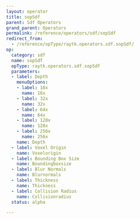 ```yaml
---
layout: operator
title: sopSdf
parent: Sdf Operators
grand_parent: Operators
permalink: /reference/operators/sdf/sopSdf
redirect_from:
  - /reference/opType/raytk.operators.sdf.sopSdf/
op:
  category: sdf
  name: sopSdf
  opType: raytk.operators.sdf.sopSdf
  parameters:
  - label: Depth
    menuOptions:
    - label: 16x
      name: 16x
    - label: 32x
      name: 32x
    - label: 64x
      name: 64x
    - label: 128x
      name: 128x
    - label: 256x
      name: 256x
    name: Depth
  - label: Voxel Origin
    name: Voxelorigin
  - label: Bounding Box Size
    name: Boundingboxsize
  - label: Blur Normals
    name: Blurnormals
  - label: Thickness
    name: Thickness
  - label: Collision Radius
    name: Collisionradius
  status: alpha

---
```

